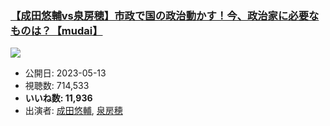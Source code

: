 ### [【成田悠輔vs泉房穂】市政で国の政治動かす！今、政治家に必要なものは？【mudai】](https://www.youtube.com/watch?v=mQSzJZUVAio)
[![](https://img.youtube.com/vi/mQSzJZUVAio/sddefault.jpg)](https://www.youtube.com/watch?v=mQSzJZUVAio)
-   公開日: 2023-05-13
-   視聴数: 714,533
-   **いいね数: 11,936**
-   出演者: [成田悠輔](/rehacq_fan/people/成田悠輔 "wikilink"), [泉房穂](/rehacq_fan/people/泉房穂 "wikilink")
